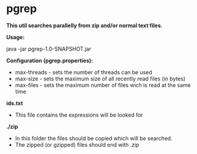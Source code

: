# pgrep

**This util searches parallelly from zip and/or normal text files.**


**Usage:**

java -jar pgrep-1.0-SNAPSHOT.jar

**Configuration (pgrep.properties):**
- max-threads - sets the number of threads can be used
- max-size - sets the maximum size of all recently read files (in bytes)
- max-files - sets the maximum number of files wich is read at the same time 

**ids.txt**
- This file contains the expressions will be looked for

**./zip**
- In this folder the files should be copied which will be searched.
- The zipped (or gzipped) files should end with .zip
